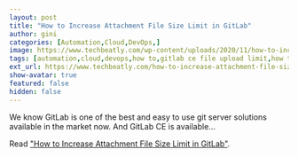 ```yaml
---
layout: post
title: "How to Increase Attachment File Size Limit in GitLab"
author: gini
categories: [Automation,Cloud,DevOps,]
image: https://www.techbeatly.com/wp-content/uploads/2020/11/how-to-increase-attachment-file-size-limit-in-gitlab-1.png
tags: [automation,cloud,devops,how to,gitlab ce file upload limit,how to increase gitlab file upload limit,increase gitlab filesize limit,modify gitlab file upload limit,]
ext_url: https://www.techbeatly.com/how-to-increase-attachment-file-size-limit-in-gitlab/
show-avatar: true
featured: false
hidden: false
---
```


We know GitLab is one of the best and easy to use git server solutions available in the market now. And GitLab CE is available...

Read ["How to Increase Attachment File Size Limit in GitLab"](https://www.techbeatly.com/how-to-increase-attachment-file-size-limit-in-gitlab/).